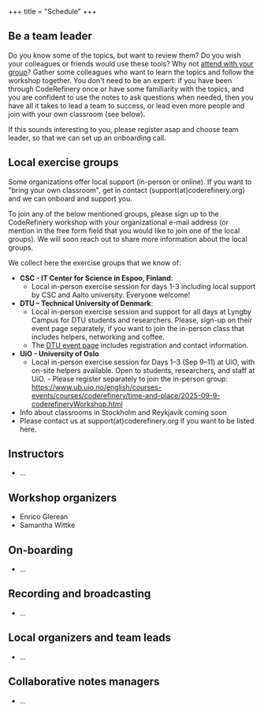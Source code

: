 +++
title = "Schedule"
+++

## Be a team leader

Do you know some of the topics, but want to review them?
Do you wish your colleagues or friends would use these tools?
Why not [attend with your group](@/join.md)?
Gather some colleagues who want to learn the topics and follow the workshop together.
You don't need to be an expert: if you have been through CodeRefinery once or have some familiarity
with the topics, and you are confident to use the notes to ask questions when needed,
then you have all it takes to lead a team to success,
or lead even more people and join with your own classroom (see below).

If this sounds interesting to you, please register asap and choose team leader, 
so that we can set up an onboarding call. 


## Local exercise groups

Some organizations offer local support (in-person or online). 
If you want to "bring your own classroom", get in contact (support(at)coderefinery.org) and we can onboard and support you.

To join any of the below mentioned groups, please sign up to the CodeRefinery workshop with your organizational e-mail address (or mention in the free form field that you would like to join one of the local groups). We will soon reach out to share more information about the local groups. 

We collect here the exercise groups that we know of:
- **CSC - IT Center for Science in Espoo, Finland**:
    - Local in-person exercise session for days 1-3 including local support by CSC and Aalto university. Everyone welcome!
- **DTU – Technical University of Denmark**:
    - Local in-person exercise session and support for all days at Lyngby Campus for DTU students and researchers. Please, sign-up on their event page separately, if you want to join the in-person class that includes helpers, networking and coffee.
    - The [DTU event page](https://www.bibliotek.dtu.dk/en/calendar/coderefinery-09092025?id=d2fa87ed-efb3-49bd-86de-7a54d043b3ae) includes registration and contact information.
- **UiO - University of Oslo** 
    - Local in-person exercise session for Days 1–3 (Sep 9–11) at UiO, with on-site helpers available. Open to students, researchers, and staff at UiO.         - Please register separately to join the in-person group:
https://www.ub.uio.no/english/courses-events/courses/coderefinery/time-and-place/2025-09-9-coderefineryWorkshop.html
- Info about classrooms in Stockholm and Reykjavik coming soon
- Please contact us at support(at)coderefinery.org if you want to be listed here. 




## Instructors

- ...


## Workshop organizers

- Enrico Glerean 
- Samantha Wittke


## On-boarding

- ...



## Recording and broadcasting

- ...


## Local organizers and team leads

- ...


## Collaborative notes managers

- ...
